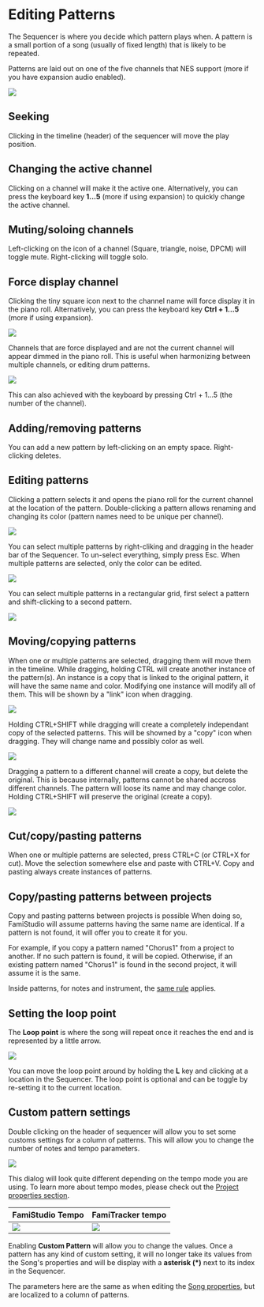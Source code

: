 # Editing Patterns

The Sequencer is where you decide which pattern plays when. A pattern is a small portion of a song (usually of fixed length) that is likely to be repeated. 

Patterns are laid out on one of the five channels that NES support (more if you have expansion audio enabled).

![](images/Sequencer.png#center)

## Seeking

Clicking in the timeline (header) of the sequencer will move the play position.

## Changing the active channel

Clicking on a channel will make it the active one. Alternatively, you can press the keyboard key **1...5** (more if using expansion) to quickly change the active channel.

## Muting/soloing channels

Left-clicking on the icon of a channel (Square, triangle, noise, DPCM) will toggle mute. Right-clicking will toggle solo.

## Force display channel

Clicking the tiny square icon next to the channel name will force display it in the piano roll.  Alternatively, you can press the keyboard key **Ctrl + 1...5** (more if using expansion).

![](images/ForceDisplayButton.png#center)

Channels that are force displayed and are not the current channel will appear dimmed in the piano roll. This is useful when harmonizing between multiple channels, or editing drum patterns.

![](images/ForceDisplayPianoRoll.png#center)

This can also achieved with the keyboard by pressing Ctrl + 1...5 (the number of the channel).

## Adding/removing patterns

You can add a new pattern by left-clicking on an empty space. Right-clicking deletes.

## Editing patterns

Clicking a pattern selects it and opens the piano roll for the current channel at the location of the pattern. Double-clicking a pattern allows renaming and changing its color (pattern names need to be unique per channel).

![](images/EditPattern.png#center)

You can select multiple patterns by right-cliking and dragging in the header bar of the Sequencer. To un-select everything, simply press Esc. When multiple patterns are selected, only the color can be edited.

![](images/PatternSelection2.png#center)

You can select multiple patterns in a rectangular grid, first select a pattern and shift-clicking to a second pattern.

![](images/SquareSelection.png#center)

## Moving/copying patterns

When one or multiple patterns are selected, dragging them will move them in the timeline. While dragging, holding CTRL will create another instance of the pattern(s). An instance is a copy that is linked to the original pattern, it will have the same name and color. Modifying one instance will modify all of them. This will be shown by a "link" icon when dragging.

![](images/InstancePattern.png#center)

Holding CTRL+SHIFT while dragging will create a completely independant copy of the selected patterns. This will be showned by a "copy" icon when dragging. They will change name and possibly color as well. 

![](images/CopyPattern.png#center)

Dragging a pattern to a different channel will create a copy, but delete the original. This is because internally, patterns cannot be shared accross different channels. The pattern will loose its name and may change color. Holding CTRL+SHIFT will preserve the original (create a copy). 

![](images/MovePatternDifferentChannel.png#center)

## Cut/copy/pasting patterns

When one or multiple patterns are selected, press CTRL+C (or CTRL+X for cut). Move the selection somewhere else and paste with CTRL+V. Copy and pasting always create instances of patterns.

## Copy/pasting patterns between projects

Copy and pasting patterns between projects is possible When doing so, FamiStudio will assume patterns having the same name are identical. If a pattern is not found, it will offer you to create it for you. 

For example, if you copy a pattern named "Chorus1" from a project to another. If no such pattern is found, it will be copied. Otherwise, if an existing pattern named "Chorus1" is found in the second project, it will assume it is the same.

Inside patterns, for notes and instrument, the [same rule](pianoroll.md#copy-pasting-notes-between-projects) applies.

## Setting the loop point

The **Loop point** is where the song will repeat once it reaches the end and is represented by a little arrow. 

![](images/LoopPoint.png#center)

You can move the loop point around by holding the **L** key and clicking at a location in the Sequencer. The loop point is optional and can be toggle by re-setting it to the current location.

## Custom pattern settings

Double clicking on the header of sequencer will allow you to set some customs settings for a column of patterns. This will allow you to change the number of notes and tempo parameters.

![](images/CustomPatternSettings.png#center)

This dialog will look quite different depending on the tempo mode you are using. To learn more about tempo modes, please check out the [Project properties section](song.md). 

FamiStudio Tempo | FamiTracker tempo
---  | ---
![](images/CustomPatternSettingsNoPAL.png#center) | ![](images/CustomPatternSettingsFamiTracker.png#center) 

Enabling **Custom Pattern** will allow you to change the values. Once a pattern has any kind of custom setting, it will no longer take its values from the Song's properties and will be display with a **asterisk (*)** next to its index in the Sequencer.

The parameters here are the same as when editing the [Song properties](song.md), but are localized to a column of patterns.